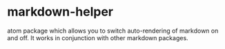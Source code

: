 # markdown-helper
atom package which allows you to switch auto-rendering of markdown on and off. It works in conjunction with other markdown packages.

